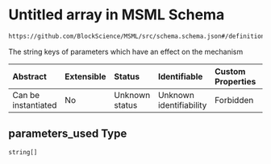 # Untitled array in MSML Schema

```txt
https://github.com/BlockScience/MSML/src/schema.schema.json#/definitions/Mechanism/properties/parameters_used
```

The string keys of parameters which have an effect on the mechanism

| Abstract            | Extensible | Status         | Identifiable            | Custom Properties | Additional Properties | Access Restrictions | Defined In                                                                                    |
| :------------------ | :--------- | :------------- | :---------------------- | :---------------- | :-------------------- | :------------------ | :-------------------------------------------------------------------------------------------- |
| Can be instantiated | No         | Unknown status | Unknown identifiability | Forbidden         | Allowed               | none                | [schema.schema.json\*](../../out/math_spec_mapping/schema.schema.json "open original schema") |

## parameters\_used Type

`string[]`
